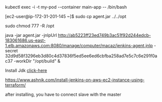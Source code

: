 kubectl exec -i -t my-pod --container main-app -- /bin/bash

[ec2-user@ip-172-31-201-145 ~]$ sudo cp agent.jar ../../opt

sudo chmod 777 -R /opt

java -jar agent.jar -jnlpUrl http://ab5223ff23ed749b3ac51f92d244edcb-183061686.us-east-1.elb.amazonaws.com:8080/manage/computer/macaz/jenkins-agent.jnlp -secret 32d9d58f3296eb3d80c4d37836f5ed5ee6ed6cbfba258ad7e5c7c6e291f0ac37 -workDir "/opt/build" &


Install Jdk [click-here](https://techviewleo.com/install-java-openjdk-on-amazon-linux-system/)

https://www.ashnik.com/install-jenkins-on-aws-ec2-instance-using-terraform/

after installing, you have to connect slave with the master
